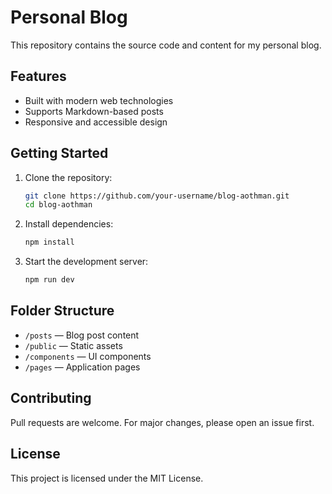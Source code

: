 # Personal Blog

This repository contains the source code and content for my personal blog.

## Features

- Built with modern web technologies
- Supports Markdown-based posts
- Responsive and accessible design

## Getting Started

1. Clone the repository:
    ```bash
    git clone https://github.com/your-username/blog-aothman.git
    cd blog-aothman
    ```
2. Install dependencies:
    ```bash
    npm install
    ```
3. Start the development server:
    ```bash
    npm run dev
    ```

## Folder Structure

- `/posts` — Blog post content
- `/public` — Static assets
- `/components` — UI components
- `/pages` — Application pages

## Contributing

Pull requests are welcome. For major changes, please open an issue first.

## License

This project is licensed under the MIT License.